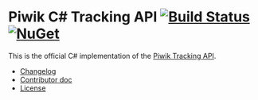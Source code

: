 # Piwik C# Tracking API [![Build Status](https://travis-ci.org/piwik/piwik-dotnet-tracker.svg?branch=master)](https://travis-ci.org/piwik/piwik-dotnet-tracker) [![NuGet](https://img.shields.io/nuget/dt/Piwik.Tracker.svg)](https://www.nuget.org/packages/Piwik.Tracker/)

This is the official C# implementation of the [Piwik Tracking API](http://piwik.org/docs/tracking-api/).

 - [Changelog](CHANGELOG.md)
 - [Contributor doc](CONTRIBUTE.md)
 - [License](LICENSE)
